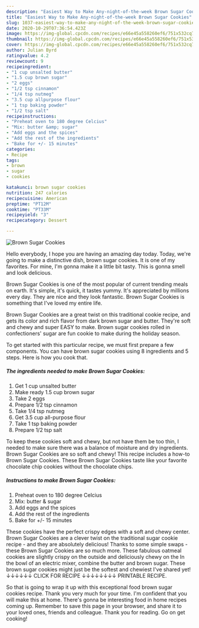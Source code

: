 ```yaml
---
description: "Easiest Way to Make Any-night-of-the-week Brown Sugar Cookies"
title: "Easiest Way to Make Any-night-of-the-week Brown Sugar Cookies"
slug: 1037-easiest-way-to-make-any-night-of-the-week-brown-sugar-cookies
date: 2020-10-29T07:36:54.423Z
image: https://img-global.cpcdn.com/recipes/e66e45a558260ef6/751x532cq70/brown-sugar-cookies-recipe-main-photo.jpg
thumbnail: https://img-global.cpcdn.com/recipes/e66e45a558260ef6/751x532cq70/brown-sugar-cookies-recipe-main-photo.jpg
cover: https://img-global.cpcdn.com/recipes/e66e45a558260ef6/751x532cq70/brown-sugar-cookies-recipe-main-photo.jpg
author: Julian Byrd
ratingvalue: 4.2
reviewcount: 9
recipeingredient:
- "1 cup unsalted butter"
- "1.5 cup brown sugar"
- "2 eggs"
- "1/2 tsp cinnamon"
- "1/4 tsp nutmeg"
- "3.5 cup allpurpose flour"
- "1 tsp baking powder"
- "1/2 tsp salt"
recipeinstructions:
- "Preheat oven to 180 degree Celcius"
- "Mix: butter &amp; sugar"
- "Add eggs and the spices"
- "Add the rest of the ingredients"
- "Bake for +/- 15 minutes"
categories:
- Recipe
tags:
- brown
- sugar
- cookies

katakunci: brown sugar cookies 
nutrition: 247 calories
recipecuisine: American
preptime: "PT12M"
cooktime: "PT33M"
recipeyield: "3"
recipecategory: Dessert

---
```



![Brown Sugar Cookies](https://img-global.cpcdn.com/recipes/e66e45a558260ef6/751x532cq70/brown-sugar-cookies-recipe-main-photo.jpg)

Hello everybody, I hope you are having an amazing day today. Today, we're going to make a distinctive dish, brown sugar cookies. It is one of my favorites. For mine, I'm gonna make it a little bit tasty. This is gonna smell and look delicious.

Brown Sugar Cookies is one of the most popular of current trending meals on earth. It's simple, it's quick, it tastes yummy. It's appreciated by millions every day. They are nice and they look fantastic. Brown Sugar Cookies is something that I've loved my entire life.

Brown Sugar Cookies are a great twist on this traditional cookie recipe, and gets its color and rich flavor from dark brown sugar and butter. They&#39;re soft and chewy and super EASY to make. Brown sugar cookies rolled in confectioners&#39; sugar are fun cookie to make during the holiday season.


To get started with this particular recipe, we must first prepare a few components. You can have brown sugar cookies using 8 ingredients and 5 steps. Here is how you cook that.

<!--inarticleads1-->

##### The ingredients needed to make Brown Sugar Cookies:

1. Get 1 cup unsalted butter
1. Make ready 1.5 cup brown sugar
1. Take 2 eggs
1. Prepare 1/2 tsp cinnamon
1. Take 1/4 tsp nutmeg
1. Get 3.5 cup all-purpose flour
1. Take 1 tsp baking powder
1. Prepare 1/2 tsp salt


To keep these cookies soft and chewy, but not have them be too thin, I needed to make sure there was a balance of moisture and dry ingredients. Brown Sugar Cookies are so soft and chewy! This recipe includes a how-to Brown Sugar Cookies. These Brown Sugar Cookies taste like your favorite chocolate chip cookies without the chocolate chips. 

<!--inarticleads2-->

##### Instructions to make Brown Sugar Cookies:

1. Preheat oven to 180 degree Celcius
1. Mix: butter &amp; sugar
1. Add eggs and the spices
1. Add the rest of the ingredients
1. Bake for +/- 15 minutes


These cookies have the perfect crispy edges with a soft and chewy center. Brown Sugar Cookies are a clever twist on the traditional sugar cookie recipe - and they are absolutely delicious! Thanks to some simple swaps - these Brown Sugar Cookies are so much more. These fabulous oatmeal cookies are slightly crispy on the outside and deliciously chewy on the In the bowl of an electric mixer, combine the butter and brown sugar. These brown sugar cookies might just be the softest and chewiest I&#39;ve shared yet! ↓↓↓↓↓↓ CLICK FOR RECIPE ↓↓↓↓↓↓↓↓ PRINTABLE RECIPE. 

So that is going to wrap it up with this exceptional food brown sugar cookies recipe. Thank you very much for your time. I'm confident that you will make this at home. There's gonna be interesting food in home recipes coming up. Remember to save this page in your browser, and share it to your loved ones, friends and colleague. Thank you for reading. Go on get cooking!
